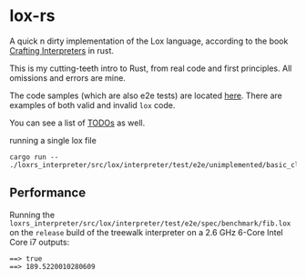 # lox-rs

A quick n dirty implementation of the Lox language, according to the book [Crafting Interpreters](https://craftinginterpreters.com/) in rust.

This is my cutting-teeth intro to Rust, from real code and first principles. All omissions and errors are mine.

The code samples (which are also e2e tests) are located [here](./loxrs_interpreter/src/lox/interpreter/test/e2e/). There are examples of both valid and invalid `lox` code.

You can see a list of [TODOs](./todo.md) as well.

running a single lox file

```shell
cargo run -- ./loxrs_interpreter/src/lox/interpreter/test/e2e/unimplemented/basic_class.lox

```

## Performance

Running the `loxrs_interpreter/src/lox/interpreter/test/e2e/spec/benchmark/fib.lox` on the `release` build of the treewalk interpreter on a 2.6 GHz 6-Core Intel Core i7 outputs:

```
==> true
==> 189.5220010280609
```
